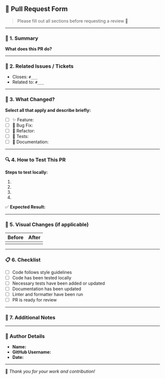 ## 🚀 Pull Request Form

> Please fill out all sections before requesting a review 🙏

---

### 📝 1. Summary  
**What does this PR do?**  
<!-- Your answer -->

---

### 🎯 2. Related Issues / Tickets  
- Closes: `#___`  
- Related to: `#___`  

---

### 🧾 3. What Changed?  
**Select all that apply and describe briefly:**

- [ ] ✨ Feature:  
  <!-- Your answer -->
- [ ] 🐛 Bug Fix:  
  <!-- Your answer -->
- [ ] 🧹 Refactor:  
  <!-- Your answer -->
- [ ] 🧪 Tests:  
  <!-- Your answer -->
- [ ] 📄 Documentation:  
  <!-- Your answer -->

---

### 🔍 4. How to Test This PR  
**Steps to test locally:**

1. 
2. 
3. 
4. 

✅ **Expected Result:**  
<!-- Your answer -->

---

### 📸 5. Visual Changes (if applicable)  
| Before | After |
|--------|-------|
| ![]()  | ![]()  |

---

### 📋 6. Checklist  

- [ ] Code follows style guidelines
- [ ] Code has been tested locally
- [ ] Necessary tests have been added or updated
- [ ] Documentation has been updated
- [ ] Linter and formatter have been run
- [ ] PR is ready for review

---

### 💬 7. Additional Notes  
<!-- Your answer -->

---

### 👤 Author Details  
- **Name:**  
- **GitHub Username:**  
- **Date:**  

---

🙏 _Thank you for your work and contribution!_

